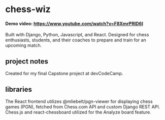 # chess-wiz

#### Demo video: https://www.youtube.com/watch?v=F8XmrPRID6I

Built with Django, Python, Javascript, and React. 
Designed for chess enthusiasts, students, and their coaches to prepare and train for an upcoming match.

## project notes
Created for my final Capstone project at devCodeCamp.

## libraries
The React frontend utilizes @mliebelt/pgn-viewer for displaying chess games (PGN), fetched from Chess.com API and custom Django REST API.
Chess.js and react-chessboard utilized for the Analyze board feature.

